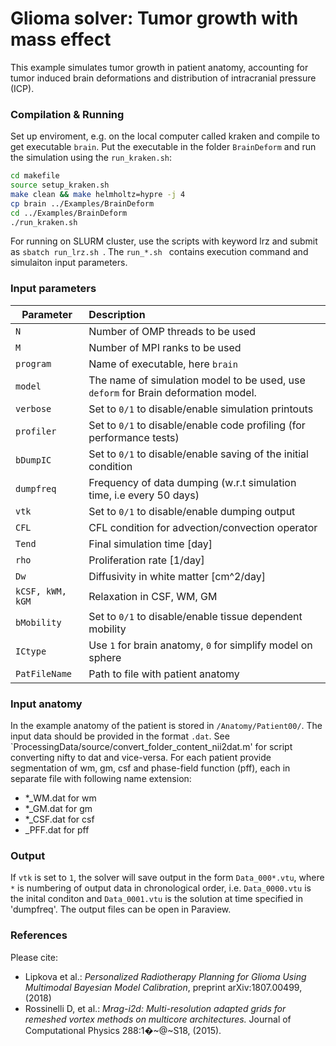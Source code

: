 # Glioma solver: Tumor growth with mass effect
This example simulates tumor growth in patient anatomy, accounting for tumor induced brain deformations and distribution of intracranial pressure (ICP).

### Compilation & Running
Set up enviroment, e.g. on the local computer called kraken and compile to get executable ```brain```. Put the executable in the folder ```BrainDeform``` and run the simulation using the ```run_kraken.sh```:
```sh
cd makefile
source setup_kraken.sh
make clean && make helmholtz=hypre -j 4
cp brain ../Examples/BrainDeform 
cd ../Examples/BrainDeform
./run_kraken.sh
```
For running on SLURM cluster, use the scripts with keyword lrz and submit as  ```sbatch run_lrz.sh ```. The  ```run_*.sh ``` contains execution command and simulaiton input parameters.

### Input parameters

| Parameter        | Description     |
| ------------- |:-----------------|
| `N`  | Number of OMP threads to be used|
| `M`  | Number of MPI ranks to be used|
| `program`   | Name of executable, here `brain` |
| `model`   | The name of simulation model to be used, use `deform` for Brain deformation model. |
| `verbose`   | Set to `0/1` to disable/enable simulation printouts |
| `profiler`   | Set to `0/1` to disable/enable code profiling (for performance tests) |
| `bDumpIC`   | Set to `0/1` to disable/enable saving of the initial condition |
| `dumpfreq`   | Frequency of data dumping (w.r.t simulation time, i.e every 50 days) |
| `vtk`   | Set to `0/1` to disable/enable dumping output |
| `CFL`   | CFL condition for advection/convection operator |
| `Tend`  | Final simulation time [day] |
| `rho`   | Proliferation rate [1/day] |
| `Dw`    | Diffusivity in white matter [cm^2/day] |
| `kCSF, kWM, kGM`   | Relaxation in CSF, WM, GM |
| `bMobility`   | Set to `0/1` to disable/enable tissue dependent mobility |
| `ICtype`   | Use `1` for brain anatomy, `0` for simplify model on sphere |
| `PatFileName`   | Path to file with patient anatomy |

### Input anatomy
In the example anatomy of the patient is stored in `/Anatomy/Patient00/`. The input data should be provided in the format `.dat`. See `ProcessingData/source/convert_folder_content_nii2dat.m' for script converting nifty to dat and vice-versa. For each patient provide segmentation of wm, gm, csf and phase-field function (pff), each in separate file with following name extension:
* *_WM.dat for wm
* *_GM.dat for gm
* *_CSF.dat for csf
* _PFF.dat for pff

 
### Output
If `vtk` is set to `1`, the solver will save output in the form `Data_000*.vtu`, where `*` is numbering of output data in chronological order, i.e. `Data_0000.vtu` is the inital conditon and `Data_0001.vtu` is the solution at time specified in 'dumpfreq'. The output files can be open in Paraview.

### References
Please cite:
* Lipkova et al.: *Personalized Radiotherapy Planning for Glioma Using Multimodal Bayesian Model Calibration*, preprint arXiv:1807.00499, (2018)
* Rossinelli D, et al.: *Mrag-i2d: Multi-resolution adapted grids for remeshed vortex methods on multicore architectures.* Journal of Computational Physics 288:1�~@~S18, (2015).







